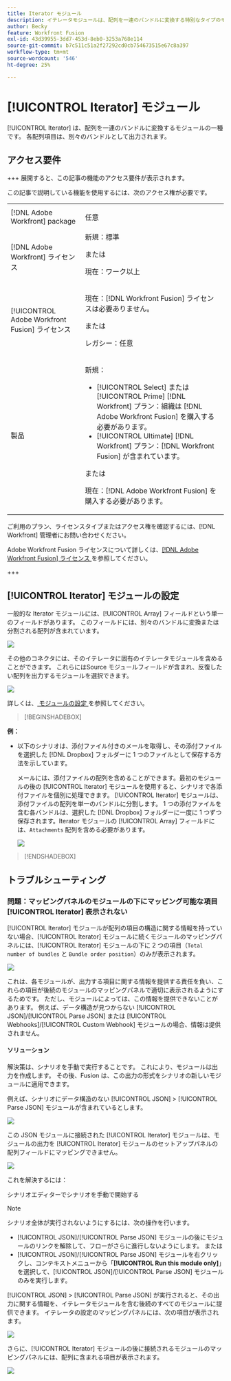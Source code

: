 ```yaml
---
title: Iterator モジュール
description: イテレータモジュールは、配列を一連のバンドルに変換する特別なタイプのモジュールです。各配列項目は、別々のバンドルとして出力されます。
author: Becky
feature: Workfront Fusion
exl-id: 43d39955-3dd7-453d-8eb0-3253a768e114
source-git-commit: b7c511c51a2f27292cd0cb754673515e67c8a397
workflow-type: tm+mt
source-wordcount: '546'
ht-degree: 25%

---
```


# [!UICONTROL Iterator] モジュール

[!UICONTROL Iterator] は、配列を一連のバンドルに変換するモジュールの一種です。 各配列項目は、別々のバンドルとして出力されます。

## アクセス要件

+++ 展開すると、この記事の機能のアクセス要件が表示されます。

この記事で説明している機能を使用するには、次のアクセス権が必要です。

<table style="table-layout:auto">
 <col> 
 <col> 
 <tbody> 
  <tr> 
    <td role="rowheader">[!DNL Adobe Workfront] package</td> 
   <td> <p>任意</p> </td> 
  </tr> 
  <tr data-mc-conditions=""> 
   <td role="rowheader">[!DNL Adobe Workfront] ライセンス</td> 
   <td> 新規：標準<p>または</p><p>現在：ワーク以上</p> </td> 
  </tr> 
  <tr> 
   <td role="rowheader">[!UICONTROL Adobe Workfront Fusion] ライセンス</td> 
   <td>
   <p>現在：[!DNL Workfront Fusion] ライセンスは必要ありません。</p>
   <p>または</p>
   <p>レガシー：任意 </p>
   </td> 
  </tr> 
  <tr> 
   <td role="rowheader">製品</td> 
   <td>
   <p>新規：</p> <ul><li>[!UICONTROL Select] または [!UICONTROL Prime] [!DNL Workfront] プラン：組織は [!DNL Adobe Workfront Fusion] を購入する必要があります。</li><li>[!UICONTROL Ultimate] [!DNL Workfront] プラン：[!DNL Workfront Fusion] が含まれています。</li></ul>
   <p>または</p>
   <p>現在：[!DNL Adobe Workfront Fusion] を購入する必要があります。</p>
   </td> 
  </tr>
 </tbody> 
</table>


ご利用のプラン、ライセンスタイプまたはアクセス権を確認するには、[!DNL Workfront] 管理者にお問い合わせください。

Adobe Workfront Fusion ライセンスについて詳しくは、[[!DNL Adobe Workfront Fusion]  ライセンス ](/help/workfront-fusion/set-up-and-manage-workfront-fusion/licensing-operations-overview/license-automation-vs-integration.md) を参照してください。

+++

## [!UICONTROL Iterator] モジュールの設定

一般的な Iterator モジュールには、[!UICONTROL Array] フィールドという単一のフィールドがあります。 このフィールドには、別々のバンドルに変換または分割される配列が含まれています。

![](assets/set-up-iterator.jpg)

その他のコネクタには、そのイテレータに固有のイテレータモジュールを含めることができます。 これらにはSource モジュールフィールドが含まれ、反復したい配列を出力するモジュールを選択できます。

![](assets/specialized-iterators.jpg)

詳しくは、[ モジュールの設定 ](/help/workfront-fusion/create-scenarios/add-modules/configure-a-modules-settings.md) を参照してください。

>[!BEGINSHADEBOX]

**例：**

* 以下のシナリオは、添付ファイル付きのメールを取得し、その添付ファイルを選択した [!DNL Dropbox] フォルダーに 1 つのファイルとして保存する方法を示しています。

  メールには、添付ファイルの配列を含めることができます。最初のモジュールの後の [!UICONTROL Iterator] モジュールを使用すると、シナリオで各添付ファイルを個別に処理できます。 [!UICONTROL Iterator] モジュールは、添付ファイルの配列を単一のバンドルに分割します。 1 つの添付ファイルを含む各バンドルは、選択した [!DNL Dropbox] フォルダーに一度に 1 つずつ保存されます。Iterator モジュールの [!UICONTROL Array] フィールドには、`Attachments` 配列を含める必要があります。

  ![](assets/attachments-array.jpg)

>[!ENDSHADEBOX]


## トラブルシューティング

### 問題：マッピングパネルのモジュールの下にマッピング可能な項目 [!UICONTROL Iterator] 表示されない

[!UICONTROL Iterator] モジュールが配列の項目の構造に関する情報を持っていない場合、[!UICONTROL Iterator] モジュールに続くモジュールのマッピングパネルには、[!UICONTROL Iterator] モジュールの下に 2 つの項目（`Total number of bundles` と `Bundle order position`）のみが表示されます。

![](assets/mapping-panel-doesnt-display.png)

これは、各モジュールが、出力する項目に関する情報を提供する責任を負い、これらの項目が後続のモジュールのマッピングパネルで適切に表示されるようにするためです。 ただし、モジュールによっては、この情報を提供できないことがあります。 例えば、データ構造が見つからない [!UICONTROL JSON]/[!UICONTROL Parse JSON] または [!UICONTROL Webhooks]/[!UICONTROL Custom Webhook] モジュールの場合、情報は提供されません。

#### ソリューション

解決策は、シナリオを手動で実行することです。 これにより、モジュールは出力を作成します。 その後、Fusion は、この出力の形式をシナリオの新しいモジュールに適用できます。

例えば、シナリオにデータ構造のない [!UICONTROL JSON] > [!UICONTROL Parse JSON] モジュールが含まれているとします。

![](assets/json-parse-json.png)

この JSON モジュールに接続された [!UICONTROL Iterator] モジュールは、モジュールの出力を [!UICONTROL Iterator] モジュールのセットアップパネルの配列フィールドにマッピングできません。

![](assets/connect-iterator-module.png)

これを解決するには：

シナリオエディターでシナリオを手動で開始する

>[!NOTE]
>
>シナリオ全体が実行されないようにするには、次の操作を行います。
>
>* [!UICONTROL JSON]/[!UICONTROL Parse JSON] モジュールの後にモジュールのリンクを解除して、フローがさらに進行しないようにします。
>   または
>* [!UICONTROL JSON]/[!UICONTROL Parse JSON] モジュールを右クリックし、コンテキストメニューから「**[!UICONTROL Run this module only]**」を選択して、[!UICONTROL JSON]/[!UICONTROL Parse JSON] モジュールのみを実行します。

[!UICONTROL JSON] > [!UICONTROL Parse JSON] が実行されると、その出力に関する情報を、イテレータモジュールを含む後続のすべてのモジュールに提供できます。 イテレータの設定のマッピングパネルには、次の項目が表示されます。

![](assets/mapping-panel-displays-items.png)

さらに、[!UICONTROL Iterator] モジュールの後に接続されるモジュールのマッピングパネルには、配列に含まれる項目が表示されます。

![](assets/items-contained-in-array.png)
